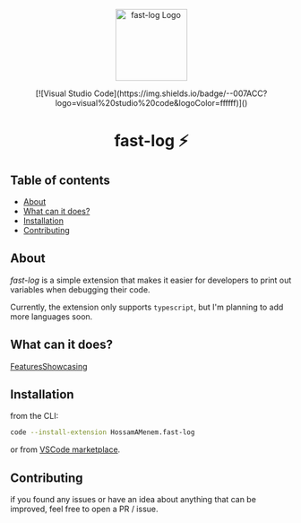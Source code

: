 <p align="center">
  <img src="https://raw.githubusercontent.com/hossammenem/fast-log/blob/master/assets/imgs/logo.png" width="128" alt="fast-log Logo">
</p>

<p align="center">
  [![Visual Studio Code](https://img.shields.io/badge/--007ACC?logo=visual%20studio%20code&logoColor=ffffff)]()
</p>

<h1 align="center">
  fast-log ⚡
</h1>

## Table of contents

- <a href="#about">About</a>
- <a href="#features-showcasing">What can it does?</a>
- <a href="installation">Installation</a>
- <a href="#contributing">Contributing</a>

<h2 id="about">About</h2>

_fast-log_ is a simple extension that makes it easier for developers to print out variables when debugging their code.

Currently, the extension only supports `typescript`, but I'm planning to add more languages soon.

<h2 id="features-showcasing">What can it does?</h2>

[FeaturesShowcasing](https://raw.githubusercontent.com/hossammenem/fast-log/blob/master/assets/features%20showcasing.mp4)

<h2 id="installation">Installation</h2>
 
from the CLI:

```bash
code --install-extension HossamAMenem.fast-log
```

or from [VSCode marketplace]().

<h2 id="contributing">Contributing</h2>

if you found any issues or have an idea about anything that can be improved, feel free to open a PR / issue.
